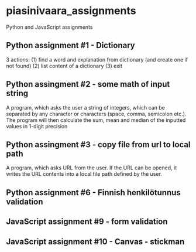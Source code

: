 # piasinivaara_assignments
Python and JavaScript assignments 

Python assignment #1 - Dictionary
---------------------------------

  3 actions:
    (1) find a word and explanation from dictionary (and create one if not found)
    (2) list content of a dictionary
    (3) exit
 
Python assingment #2 - some math of input string
------------------------------------------------

  A program, which asks the user a string of integers, which can be separated by any character or characters (space, comma, semicolon etc.). 
  The program will then calculate the sum, mean and median of the inputted values in 1-digit precision

Python assingment #3 - copy file from url to local path
-------------------------------------------------------
  
  A program, which asks URL from the user. If the URL can be opened, it writes the URL contents into a local file path defined by the user.
    
Python assignment #6 - Finnish henkilötunnus validation
-------------------------------------------------------

JavaScript assignment #9 - form validation
------------------------------------------

JavaScript assignment #10 - Canvas - stickman
---------------------------------------------
    
 
 
